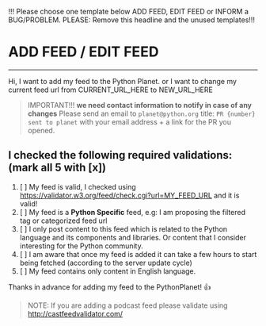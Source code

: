 !!! Please choose one template below ADD FEED, EDIT FEED or INFORM a BUG/PROBLEM.
PLEASE: Remove this headline and the unused templates!!!


# ADD FEED / EDIT FEED
-------------------------------------------------------------------------------

Hi, I want to add my feed to the Python Planet. or I want to change my current feed url from CURRENT_URL_HERE to NEW_URL_HERE

> IMPORTANT!!! **we need contact information to notify in case of any changes** Please send an email to `planet@python.org` title: `PR {number} sent to planet` with your email address + a link for the PR you opened.

## I checked the following required validations: (mark all 5 with [x])

1. [ ] My feed is valid, I checked using https://validator.w3.org/feed/check.cgi?url=MY_FEED_URL and it is valid!
2. [ ] My feed is a **Python Specific** feed, e.g: I am proposing the filtered tag or categorized feed url
3. [ ] I only post content to this feed which is related to the Python language and its components and libraries. Or content that I consider interesting for the Python community.
4. [ ] I am aware that once my feed is added it can take a few hours to start being fetched (according to the server update cycle)
5. [ ] My feed contains only content in English language.

Thanks in advance for adding my feed to the PythonPlanet! :+1:

> NOTE: If you are adding a podcast feed please validate using http://castfeedvalidator.com/


